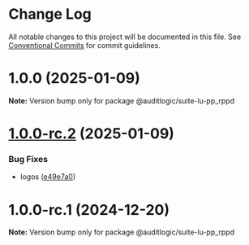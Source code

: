 # Change Log

All notable changes to this project will be documented in this file.
See [Conventional Commits](https://conventionalcommits.org) for commit guidelines.

# 1.0.0 (2025-01-09)

**Note:** Version bump only for package @auditlogic/suite-lu-pp_rppd





# [1.0.0-rc.2](https://github.com/auditlogic/suite/compare/@auditlogic/suite-lu-pp_rppd@1.0.0-rc.1...@auditlogic/suite-lu-pp_rppd@1.0.0-rc.2) (2025-01-09)


### Bug Fixes

* logos ([e49e7a0](https://github.com/auditlogic/suite/commit/e49e7a02bf4796ad65ffe6748e4a155ad580ae87))





# 1.0.0-rc.1 (2024-12-20)

**Note:** Version bump only for package @auditlogic/suite-lu-pp_rppd
